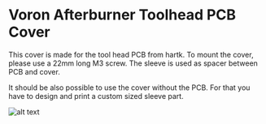 # Voron Afterburner Toolhead PCB Cover

This cover is made for the tool head PCB from hartk. To mount the cover, please use a 22mm long M3 screw. The sleeve is used as spacer between PCB and cover.

It should be also possible to use the cover without the PCB. For that you have to design and print a custom sized sleeve part.

![alt text](https://github.com/craxoor/VoronMods/raw/master/PCB%20Cover/Images/Preview-Front.png)